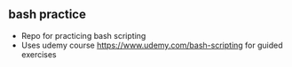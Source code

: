 ## bash practice
- Repo for practicing bash scripting
- Uses udemy course https://www.udemy.com/bash-scripting for guided exercises
